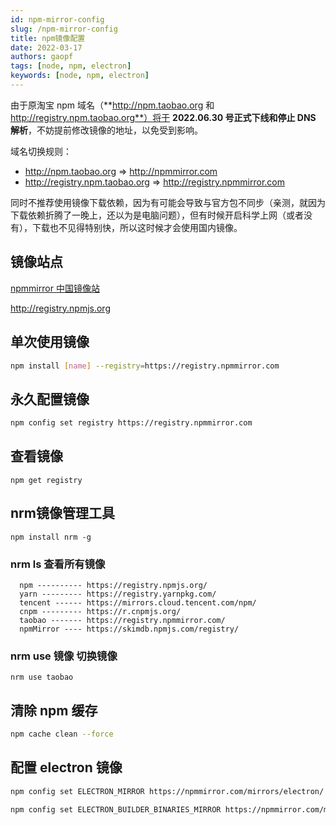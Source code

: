 ```yaml
---
id: npm-mirror-config
slug: /npm-mirror-config
title: npm镜像配置
date: 2022-03-17
authors: gaopf
tags: [node, npm, electron]
keywords: [node, npm, electron]
---
```


<!-- truncate -->

由于原淘宝 npm 域名（**http://npm.taobao.org 和 http://registry.npm.taobao.org**）将于 **2022.06.30 号正式下线和停止 DNS 解析**，不妨提前修改镜像的地址，以免受到影响。

域名切换规则：

- http://npm.taobao.org => http://npmmirror.com
- http://registry.npm.taobao.org => http://registry.npmmirror.com

同时不推荐使用镜像下载依赖，因为有可能会导致与官方包不同步（亲测，就因为下载依赖折腾了一晚上，还以为是电脑问题），但有时候开启科学上网（或者没有），下载也不见得特别快，所以这时候才会使用国内镜像。

## 镜像站点

[npmmirror 中国镜像站](https://www.npmmirror.com/)

http://registry.npmjs.org

## 单次使用镜像

```bash
npm install [name] --registry=https://registry.npmmirror.com
```

## 永久配置镜像

```bash
npm config set registry https://registry.npmmirror.com
```

## 查看镜像

```
npm get registry
```

## nrm镜像管理工具

```
npm install nrm -g
```

### nrm ls 查看所有镜像

```
  npm ---------- https://registry.npmjs.org/
  yarn --------- https://registry.yarnpkg.com/
  tencent ------ https://mirrors.cloud.tencent.com/npm/
  cnpm --------- https://r.cnpmjs.org/
  taobao ------- https://registry.npmmirror.com/
  npmMirror ---- https://skimdb.npmjs.com/registry/
```

### nrm use 镜像 切换镜像

```
nrm use taobao
```

## 清除 npm 缓存

```bash
npm cache clean --force
```

## 配置 electron 镜像

```bash
npm config set ELECTRON_MIRROR https://npmmirror.com/mirrors/electron/

npm config set ELECTRON_BUILDER_BINARIES_MIRROR https://npmmirror.com/mirrors/electron-builder-binaries/
```
